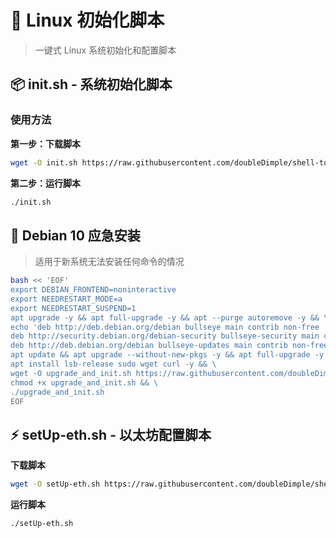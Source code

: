 # 🐧 Linux 初始化脚本

> 一键式 Linux 系统初始化和配置脚本

## 📦 init.sh - 系统初始化脚本

### 使用方法

**第一步：下载脚本**
```bash
wget -O init.sh https://raw.githubusercontent.com/doubleDimple/shell-tools/master/init.sh && chmod +x init.sh
```

**第二步：运行脚本**
```bash
./init.sh
```

## 🚨 Debian 10 应急安装

> 适用于新系统无法安装任何命令的情况

```bash
bash << 'EOF'
export DEBIAN_FRONTEND=noninteractive
export NEEDRESTART_MODE=a
export NEEDRESTART_SUSPEND=1
apt upgrade -y && apt full-upgrade -y && apt --purge autoremove -y && \
echo 'deb http://deb.debian.org/debian bullseye main contrib non-free
deb http://security.debian.org/debian-security bullseye-security main contrib non-free
deb http://deb.debian.org/debian bullseye-updates main contrib non-free' > /etc/apt/sources.list && \
apt update && apt upgrade --without-new-pkgs -y && apt full-upgrade -y && apt update && \
apt install lsb-release sudo wget curl -y && \
wget -O upgrade_and_init.sh https://raw.githubusercontent.com/doubleDimple/shell-tools/master/upgrade_and_init.sh && \
chmod +x upgrade_and_init.sh && \
./upgrade_and_init.sh
EOF
```

## ⚡ setUp-eth.sh - 以太坊配置脚本

**下载脚本**
```bash
wget -O setUp-eth.sh https://raw.githubusercontent.com/doubleDimple/shell-tools/master/setUp-eth.sh && chmod +x setUp-eth.sh
```

**运行脚本**
```bash
./setUp-eth.sh
```

